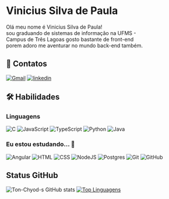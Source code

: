 
# Vinicius Silva de Paula

Olá meu nome é Vinicius Silva de Paula! sou graduando de sistemas de informação na UFMS - Campus de Três Lagoas gosto bastante de front-end 
porem adoro me aventurar no mundo back-end também.



## 🔗 Contatos
[![Gmail](https://img.shields.io/badge/gmail-EA4335?style=for-the-badge&logo=gmail&logoColor=white)](mailto:923654vini@gmail.com)
[![linkedin](https://img.shields.io/badge/linkedin-0A66C2?style=for-the-badge&logo=linkedin&logoColor=white)](https://www.linkedin.com/in/vinicius-silva-de-paula-45081a1a3/)


## 🛠 Habilidades

### Linguagens
![C](https://img.shields.io/badge/C-00599C?style=for-the-badge&logo=c&logoColor=white)
![JavaScript](https://img.shields.io/badge/javascript-%23323330.svg?style=for-the-badge&logo=javascript&logoColor=%23F7DF1E)
![TypeScript](https://img.shields.io/badge/typescript-%23007ACC.svg?style=for-the-badge&logo=typescript&logoColor=white)
![Python](https://img.shields.io/badge/python-3670A0?style=for-the-badge&logo=python&logoColor=ffdd54)
![Java](https://img.shields.io/badge/Java-%23007ACC?style=for-the-badge&logo=openjdk&logoColor=white)
### Eu estou estudando... 🧩
![Angular](https://img.shields.io/badge/Angular-EA4335?style=for-the-badge&logo=angular&logoColor=white)
![HTML](https://img.shields.io/badge/HTML5-E34F26?style=for-the-badge&logo=html5&logoColor=white)
![CSS](https://img.shields.io/badge/CSS3-1572B6?style=for-the-badge&logo=css3&logoColor=white)
![NodeJS](https://img.shields.io/badge/node.js-6DA55F?style=for-the-badge&logo=node.js&logoColor=white)
![Postgres](https://img.shields.io/badge/postgres-%23316192.svg?style=for-the-badge&logo=postgresql&logoColor=white)
![Git](https://img.shields.io/badge/git-%23F05033.svg?style=for-the-badge&logo=git&logoColor=white)
![GitHub](https://img.shields.io/badge/github-%23121011.svg?style=for-the-badge&logo=github&logoColor=white)

## Status GitHub

![Ton-Chyod-s GitHub stats](https://github-readme-stats.vercel.app/api?username=vinisdp&show_icons=true&theme=dracula&include_all_commits=true)  [![Top Linguagens](https://github-readme-stats.vercel.app/api/top-langs/?username=vinisdp&layout=compact&theme=dracula)](https://github.com/anuraghazra/github-readme-stats)
